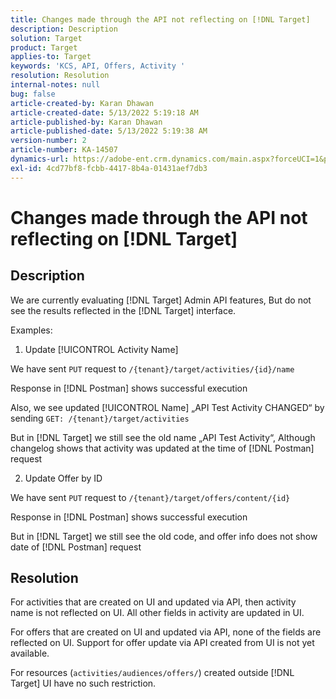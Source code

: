 ```yaml
---
title: Changes made through the API not reflecting on [!DNL Target]
description: Description
solution: Target
product: Target
applies-to: Target
keywords: 'KCS, API, Offers, Activity '
resolution: Resolution
internal-notes: null
bug: false
article-created-by: Karan Dhawan
article-created-date: 5/13/2022 5:19:18 AM
article-published-by: Karan Dhawan
article-published-date: 5/13/2022 5:19:38 AM
version-number: 2
article-number: KA-14507
dynamics-url: https://adobe-ent.crm.dynamics.com/main.aspx?forceUCI=1&pagetype=entityrecord&etn=knowledgearticle&id=be935939-7cd2-ec11-a7b5-00224809c101
exl-id: 4cd77bf8-fcbb-4417-8b4a-01431aef7db3
---
```

# Changes made through the API not reflecting on [!DNL Target]

## Description


We are currently evaluating [!DNL Target] Admin API features, But do not see the results reflected in the [!DNL Target] interface.



Examples:



1. Update [!UICONTROL Activity Name]


We have sent `PUT` request to `/{tenant}/target/activities/{id}/name`

Response in [!DNL Postman] shows successful execution

Also, we see updated [!UICONTROL Name] „API Test Activity CHANGED“ by sending `GET: /{tenant}/target/activities`

But in [!DNL Target] we still see the old name „API Test Activity“, Although changelog shows that activity was updated at the time of [!DNL Postman] request



2. Update Offer by ID


We have sent `PUT` request to `/{tenant}/target/offers/content/{id}`

Response in [!DNL Postman] shows successful execution

But in [!DNL Target] we still see the old code, and offer info does not show date of [!DNL Postman] request






## Resolution


For activities that are created on UI and updated via API, then activity name is not reflected on UI. All other fields in activity are updated in UI.

For offers that are created on UI and updated via API, none of the fields are reflected on UI. Support for offer update via API created from UI is not yet available.

For resources (`activities/audiences/offers/`) created outside [!DNL Target] UI have no such restriction.
